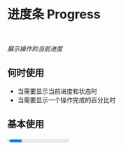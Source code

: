 # 进度条 Progress

<BackTop />
<Watermark fullscreen content="Vue Amazing UI" />

<br/>

*展示操作的当前进度*

## 何时使用

- 当需要显示当前进度和状态时
- 当需要显示一个操作完成的百分比时

<script setup lang="ts">
import { ref } from 'vue'

const percent = ref(60)
function onIncrease (scale: number) {
  const res = percent.value + scale
  if (res > 100) {
    percent.value = 100
  } else {
    percent.value = res
  }
}
function onDecline (scale: number) {
  const res = percent.value - scale
  if (res < 0) {
    percent.value = 0
  } else {
    percent.value = res
  }
}
</script>

## 基本使用

<Progress :percent="percent" />

::: details Show Code

```vue
<script setup lang="ts">
import { ref } from 'vue'

const percent = ref(60)
</script>
<template>
  <Progress :percent="percent" />
</template>
```

:::

## 完成进度条

<Progress width="100%" :percent="100" />

::: details Show Code

```vue
<template>
  <Progress width="100%" :percent="100" />
</template>
```

:::

## 渐变进度条

*strokeColor: { '0%': '#108ee9', '100%': '#87d068', direction: 'right' } 或 { from: '#108ee9', to: '#87d068', direction: 'right' }*

<br/>

<Progress
  :percent="percent"
  :strokeColor="{
    '0%': '#108ee9',
    '100%': '#87d068',
    direction: 'right'
  }" />

::: details Show Code

```vue
<script setup lang="ts">
import { ref } from 'vue'

const percent = ref(60)
</script>
<template>
  <Progress
  :percent="percent"
  :strokeColor="{
    '0%': '#108ee9',
    '100%': '#87d068',
    direction: 'right'
  }" />
</template>
```

:::

## 进度圈

<Space align="center" :size="30">
  <Progress
    type="circle"
    :width="120"
    :percent="percent" />
  <Button @click="onDecline(5)" size="large">Decline -</Button>
  <Button @click="onIncrease(5)" size="large">Increase +</Button>
</Space>

::: details Show Code

```vue
<script setup lang="ts">
import { ref } from 'vue'

const percent = ref(60)
function onIncrease (scale: number) {
  const res = percent.value + scale
  if (res > 100) {
    percent.value = 100
  } else {
    percent.value = res
  }
}
function onDecline (scale: number) {
  const res = percent.value - scale
  if (res < 0) {
    percent.value = 0
  } else {
    percent.value = res
  }
}
</script>
<template>
  <Space align="center" :size="30">
    <Progress
      type="circle"
      :width="120"
      :percent="percent" />
    <Button @click="onDecline(5)" size="large">Decline -</Button>
    <Button @click="onIncrease(5)" size="large">Increase +</Button>
  </Space>
</template>
```

:::

## 自定义文字格式

<Space align="center" :size="30">
  <Progress
    type="circle"
    :width="160"
    :stroke-width="10"
    :percent="percent"
    :format="(percent: number) => `${percent} Days`" />
  <Progress
    type="circle"
    :width="160"
    :stroke-width="10"
    :percent="100"
    :format="() => 'Done'" />
  <Progress type="circle" :width="160" :stroke-width="10" :percent="percent">
    <template #format="{ percent }">
      <span style="color: magenta">{{ percent }}%</span>
    </template>
  </Progress>
</Space>

::: details Show Code

```vue
<script setup lang="ts">
import { ref } from 'vue'

const percent = ref(60)
</script>
<template>
  <Space align="center" :size="30">
    <Progress
      type="circle"
      :width="160"
      :stroke-width="10"
      :percent="percent"
      :format="(percent: number) => `${percent} Days`" />
    <Progress
      type="circle"
      :width="160"
      :stroke-width="10"
      :percent="100"
      :format="() => 'Done'" />
    <Progress type="circle" :width="160" :stroke-width="10" :percent="percent">
      <template #format="{ percent }">
        <span style="color: magenta">{{ percent }}%</span>
      </template>
    </Progress>
  </Space>
</template>
```

:::

## APIs

参数 | 说明 | 类型 | 默认值 | 必传
-- | -- | -- | -- | --
width | 进度条总宽度 | number &#124; string | '100%' | false
percent | 当前进度百分比 | number | 0 | false
strokeColor | 进度条的色彩，传入 `string` 时为纯色，传入 `Gradient` 时为渐变 | string &#124; [Gradient](#gradient-type) | '#1677FF' | false
strokeWidth | 进度条线的宽度，单位`px` | number | 8 | false
showInfo | 是否显示进度数值或状态图标 | boolean | true | false
format | 内容的模板函数 | Function &#124; slot | (percent: number) => percent + '%' | false
type | 进度条类型 | 'line' &#124; 'circle' | 'line' | false

## Gradient Type

名称 | 说明 | 类型 | 必传
-- | -- | -- | --
'0%' | 起始值 | string | false
'100%' | 终点值 | string | false
from | 起始值 | string | false
to | 终点值 | string | false
direction | 渐变方向 | 'right' &#124; 'left' | false
